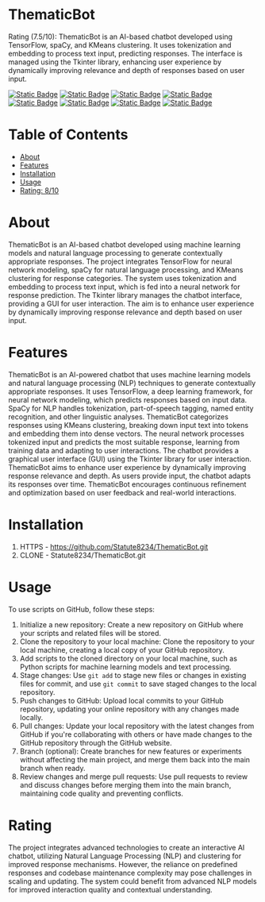 # ThematicBot
Rating (7.5/10): ThematicBot is an AI-based chatbot developed using TensorFlow, spaCy, and KMeans clustering. It uses tokenization and embedding to process text input, predicting responses. The interface is managed using the Tkinter library, enhancing user experience by dynamically improving relevance and depth of responses based on user input.

[![Static Badge](https://img.shields.io/badge/tkinter-silver)](https://pypi.org/project/tkinter/)
[![Static Badge](https://img.shields.io/badge/pygetwindow-pink)](https://pypi.org/project/pygetwindow/)
[![Static Badge](https://img.shields.io/badge/time-purple)](https://pypi.org/project/time/)
[![Static Badge](https://img.shields.io/badge/textblob-gray)](https://pypi.org/project/textblob/)
[![Static Badge](https://img.shields.io/badge/spacy-purple)](https://pypi.org/project/spacy/)
[![Static Badge](https://img.shields.io/badge/numpy-purple)](https://pypi.org/project/numpy/)
[![Static Badge](https://img.shields.io/badge/sklearn-black)](https://pypi.org/project/sklearn/)
[![Static Badge](https://img.shields.io/badge/tensorflow-magenta)](https://pypi.org/project/tensorflow/)

# Table of Contents

- [About](#about)
- [Features](#features)
- [Installation](#installation)
- [Usage](#usage)
- [Rating: 8/10](#rating)

# About
ThematicBot is an AI-based chatbot developed using machine learning models and natural language processing to generate contextually appropriate responses. The project integrates TensorFlow for neural network modeling, spaCy for natural language processing, and KMeans clustering for response categories. The system uses tokenization and embedding to process text input, which is fed into a neural network for response prediction. The Tkinter library manages the chatbot interface, providing a GUI for user interaction. The aim is to enhance user experience by dynamically improving response relevance and depth based on user input.

# Features
ThematicBot is an AI-powered chatbot that uses machine learning models and natural language processing (NLP) techniques to generate contextually appropriate responses. It uses TensorFlow, a deep learning framework, for neural network modeling, which predicts responses based on input data. SpaCy for NLP handles tokenization, part-of-speech tagging, named entity recognition, and other linguistic analyses. ThematicBot categorizes responses using KMeans clustering, breaking down input text into tokens and embedding them into dense vectors. The neural network processes tokenized input and predicts the most suitable response, learning from training data and adapting to user interactions. The chatbot provides a graphical user interface (GUI) using the Tkinter library for user interaction. ThematicBot aims to enhance user experience by dynamically improving response relevance and depth. As users provide input, the chatbot adapts its responses over time. ThematicBot encourages continuous refinement and optimization based on user feedback and real-world interactions.

# Installation
1) HTTPS - https://github.com/Statute8234/ThematicBot.git
2) CLONE - Statute8234/ThematicBot.git

# Usage
To use scripts on GitHub, follow these steps:

1. Initialize a new repository: Create a new repository on GitHub where your scripts and related files will be stored.
2. Clone the repository to your local machine: Clone the repository to your local machine, creating a local copy of your GitHub repository.
3. Add scripts to the cloned directory on your local machine, such as Python scripts for machine learning models and text processing.
4. Stage changes: Use `git add` to stage new files or changes in existing files for commit, and use `git commit` to save staged changes to the local repository.
5. Push changes to GitHub: Upload local commits to your GitHub repository, updating your online repository with any changes made locally.
6. Pull changes: Update your local repository with the latest changes from GitHub if you're collaborating with others or have made changes to the GitHub repository through the GitHub website.
7. Branch (optional): Create branches for new features or experiments without affecting the main project, and merge them back into the main branch when ready.
8. Review changes and merge pull requests: Use pull requests to review and discuss changes before merging them into the main branch, maintaining code quality and preventing conflicts.
   
# Rating
The project integrates advanced technologies to create an interactive AI chatbot, utilizing Natural Language Processing (NLP) and clustering for improved response mechanisms. However, the reliance on predefined responses and codebase maintenance complexity may pose challenges in scaling and updating. The system could benefit from advanced NLP models for improved interaction quality and contextual understanding.
